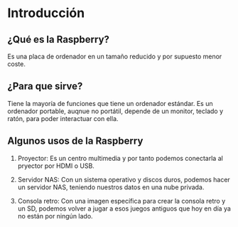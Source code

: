 # Introducción

## ¿Qué es la Raspberry?

Es una placa de ordenador en un tamaño reducido y por supuesto menor coste.


## ¿Para que sirve?

Tiene la mayoría de funciones que tiene un ordenador estándar.
Es un ordenador portable, auqnue no portátil, depende de un monitor,
teclado y ratón, para poder interactuar con ella. 

## Algunos usos de la Raspberry

1. Proyector:
	Es un centro multimedia y por tanto podemos conectarla al pryector
	por HDMI o USB.

2. Servidor NAS:
	Con un sistema operativo y discos duros, podemos hacer un servidor NAS,
	teniendo nuestros datos en una nube privada.

3. Consola retro:
	Con una imagen específica para crear la consola retro y un SD, podemos volver
	a jugar a esos juegos antiguos que hoy en día ya no están por ningún lado.
